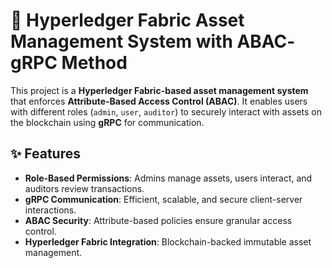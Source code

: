# 🚀 Hyperledger Fabric Asset Management System with ABAC- gRPC Method

This project is a **Hyperledger Fabric-based asset management system** that enforces **Attribute-Based Access Control (ABAC)**. It enables users with different roles (`admin`, `user`, `auditor`) to securely interact with assets on the blockchain using **gRPC** for communication.  

## ✨ Features  
- **Role-Based Permissions**: Admins manage assets, users interact, and auditors review transactions.  
- **gRPC Communication**: Efficient, scalable, and secure client-server interactions.  
- **ABAC Security**: Attribute-based policies ensure granular access control.  
- **Hyperledger Fabric Integration**: Blockchain-backed immutable asset management.  
